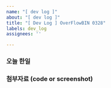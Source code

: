 ```yaml
---
name: "[ dev log ]"
about: "[ dev log ]"
title: "[ Dev Log ] OverFlowBIN 0328"
labels: dev_log
assignees: ''

---
```


### 오늘 한일


### 첨부자료 (code or screenshot)
